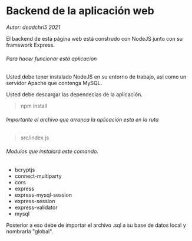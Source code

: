 # Backend de la aplicación web

*Autor: deadchri5 2021*

El backend de está página web está construdo con NodeJS junto con su framework Express.

###### Para hacer funcionar está aplicacion

Usted debe tener instalado NodeJS en su entorno de trabajo, así como un servidor Apache que contenga MySQL.

Usted debe descargar las dependecias de la aplicación.
> npm install

###### Importante el archivo que arranca la aplicación esta en la ruta
>src/index.js

###### Modulos que instalará este comando.
- bcryptjs
- connect-multiparty
- cors
- express
- express-mysql-session
- express-session
- express-validator
- mysql

Posterior a eso debe de importar el archivo .sql a su base de datos local y nombrarla "global".